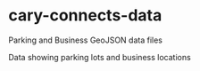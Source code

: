 # cary-connects-data
Parking and Business GeoJSON data files

Data showing parking lots and business locations

